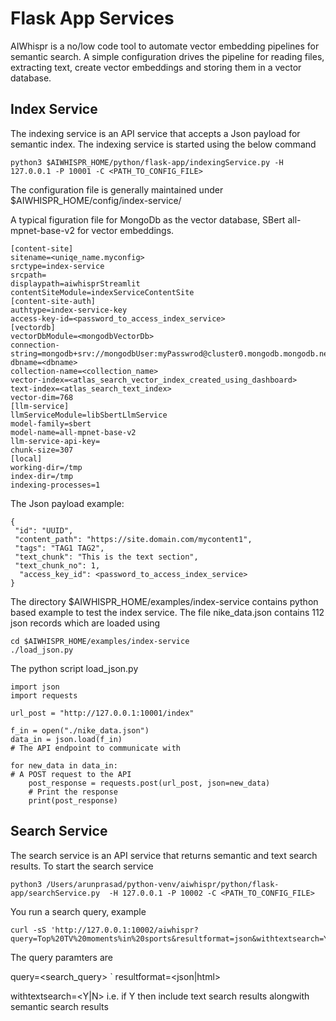 # Flask App Services

AIWhispr is a no/low code tool to automate vector embedding pipelines for semantic search.
A simple configuration drives the pipeline for reading files, extracting text, create vector embeddings and storing them in a vector database.

## Index Service
The indexing service is an API service that accepts a Json payload for semantic index.
The indexing service is started using the below command

```
python3 $AIWHISPR_HOME/python/flask-app/indexingService.py -H 127.0.0.1 -P 10001 -C <PATH_TO_CONFIG_FILE>
```

The configuration file is generally maintained under $AIWHISPR_HOME/config/index-service/

A typical figuration file for MongoDb as the vector database, SBert all-mpnet-base-v2 for vector embeddings. 
```
[content-site]
sitename=<uniqe_name.myconfig>
srctype=index-service
srcpath=
displaypath=aiwhisprStreamlit
contentSiteModule=indexServiceContentSite
[content-site-auth]
authtype=index-service-key
access-key-id=<password_to_access_index_service>
[vectordb]
vectorDbModule=<mongodbVectorDb>
connection-string=mongodb+srv://mongodbUser:myPasswrod@cluster0.mongodb.mongodb.net/
dbname=<dbname>
collection-name=<collection_name>
vector-index=<atlas_search_vector_index_created_using_dashboard>
text-index=<atlas_search_text_index>
vector-dim=768
[llm-service]
llmServiceModule=libSbertLlmService
model-family=sbert
model-name=all-mpnet-base-v2
llm-service-api-key=
chunk-size=307
[local]
working-dir=/tmp
index-dir=/tmp
indexing-processes=1
```

The Json payload example: 
```
{
 "id": "UUID", 
 "content_path": "https://site.domain.com/mycontent1", 
 "tags": "TAG1 TAG2", 
 "text_chunk": "This is the text section", 
 "text_chunk_no": 1, 
  "access_key_id": <password_to_access_index_service>
}
```

The directory $AIWHISPR_HOME/examples/index-service contains python based example to test the index service.
The file nike_data.json contains 112 json records which are loaded using
```
cd $AIWHISPR_HOME/examples/index-service
./load_json.py
```
The python script load_json.py 
```
import json
import requests

url_post = "http://127.0.0.1:10001/index"

f_in = open("./nike_data.json")
data_in = json.load(f_in)
# The API endpoint to communicate with

for new_data in data_in:
# A POST request to the API
    post_response = requests.post(url_post, json=new_data)
    # Print the response
    print(post_response)
```

## Search Service

The search service is an API service that returns semantic and text search results. 
To start the search service 
```
python3 /Users/arunprasad/python-venv/aiwhispr/python/flask-app/searchService.py  -H 127.0.0.1 -P 10002 -C <PATH_TO_CONFIG_FILE>
```

You run a search query, example 
```
curl -sS 'http://127.0.0.1:10002/aiwhispr?query=Top%20TV%20moments%in%20sports&resultformat=json&withtextsearch=Y'
```
The query paramters are 

query=<search_query>
      `
resultformat=<json|html>

withtextsearch=<Y|N>  i.e. if Y then include text search results alongwith semantic search results
             

